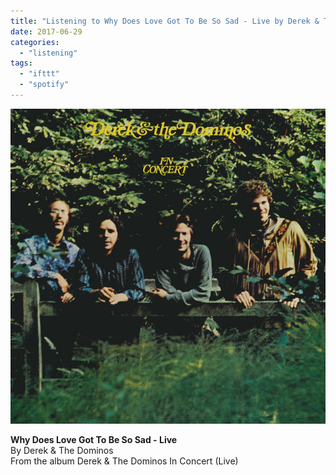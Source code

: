 ```yaml
---
title: "Listening to Why Does Love Got To Be So Sad - Live by Derek & The Dominos"
date: 2017-06-29
categories: 
  - "listening"
tags: 
  - "ifttt"
  - "spotify"
---
```


![](images/2gXrGDJ)  
  
**Why Does Love Got To Be So Sad - Live**  
By Derek & The Dominos  
From the album Derek & The Dominos In Concert (Live)

